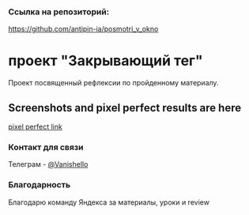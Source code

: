 ### Ссылка на репозиторий:
https://github.com/antipin-ia/posmotri_v_okno

# проект "Закрывающий тег"

Проект посвященный рефлексии по пройденному материалу.

## Screenshots and pixel perfect results are here

[pixel perfect link](https://disk.yandex.ru/d/QEOYlgBoq09qug)

### Контакт для связи

Телеграм - [@Vanishello](https://t.me/vanishello)

### Благодарность

Благодарю команду Яндекса за материалы, уроки и review